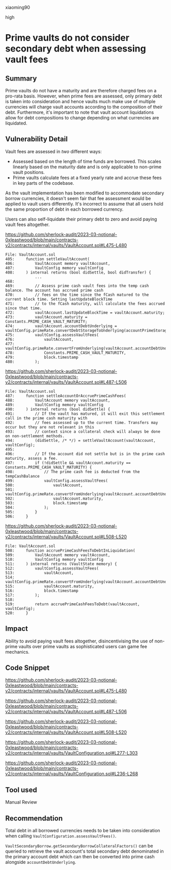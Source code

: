 xiaoming90

high

# Prime vaults do not consider secondary debt when assessing vault fees

## Summary

Prime vaults do not have a maturity and are therefore charged fees on a pro-rata basis. However, when prime fees are assessed, only primary debt is taken into consideration and hence vaults much make use of multiple currencies will charge vault accounts according to the composition of their debt. Furthermore, it's important to note that vault account liquidations allow for debt compositions to change depending on what currencies are liquidated.

## Vulnerability Detail

Vault fees are assessed in _two_ different ways:
 - Assessed based on the length of time funds are borrowed. This scales linearly based on the maturity date and is only applicable to non-prime vault positions.
 - Prime vaults calculate fees at a fixed yearly rate and accrue these fees in key parts of the codebase.

As the vault implementation has been modified to accommodate secondary borrow currencies, it doesn't seem fair that fee assessment would be applied to vault users differently. It's incorrect to assume that all users hold the same proportion of debt in each borrowed currency. 

Users can also self-liquidate their primary debt to zero and avoid paying vault fees altogether.

https://github.com/sherlock-audit/2023-03-notional-0xleastwood/blob/main/contracts-v2/contracts/internal/vaults/VaultAccount.sol#L475-L480

```solidity
File: VaultAccount.sol
405:     function settleVaultAccount(
406:         VaultAccount memory vaultAccount,
407:         VaultConfig memory vaultConfig
408:     ) internal returns (bool didSettle, bool didTransfer) {
             ...
468: 
469:         // Assess prime cash vault fees into the temp cash balance. The account has accrued prime cash
470:         // fees on the time since the fCash matured to the current block time. Setting lastUpdateBlockTime
471:         // to the fCash maturity, will calculate the fees accrued since that time.
472:         vaultAccount.lastUpdateBlockTime = vaultAccount.maturity;
473:         vaultAccount.maturity = Constants.PRIME_CASH_VAULT_MATURITY;
474:         vaultAccount.accountDebtUnderlying = vaultConfig.primeRate.convertDebtStorageToUnderlying(accountPrimeStorageValue);
475:         vaultConfig.assessVaultFees(
476:             vaultAccount,
477:             vaultConfig.primeRate.convertFromUnderlying(vaultAccount.accountDebtUnderlying).neg(),
478:             Constants.PRIME_CASH_VAULT_MATURITY,
479:             block.timestamp
480:         );
```

https://github.com/sherlock-audit/2023-03-notional-0xleastwood/blob/main/contracts-v2/contracts/internal/vaults/VaultAccount.sol#L487-L506

```solidity
File: VaultAccount.sol
487:     function settleAccountOrAccruePrimeCashFees(
488:         VaultAccount memory vaultAccount,
489:         VaultConfig memory vaultConfig
490:     ) internal returns (bool didSettle) {
491:         // If the vault has matured, it will exit this settlement call in the prime cash maturity with
492:         // fees assessed up to the current time. Transfers may occur but they are not relevant in this
493:         // context since a collateral check will always be done on non-settlement methods.
494:         (didSettle, /* */) = settleVaultAccount(vaultAccount, vaultConfig);
495: 
496:         // If the account did not settle but is in the prime cash maturity, assess a fee.
497:         if (!didSettle && vaultAccount.maturity == Constants.PRIME_CASH_VAULT_MATURITY) {
498:             // The prime cash fee is deducted from the tempCashBalance
499:             vaultConfig.assessVaultFees(
500:                 vaultAccount,
501:                 vaultConfig.primeRate.convertFromUnderlying(vaultAccount.accountDebtUnderlying).neg(),
502:                 vaultAccount.maturity,
503:                 block.timestamp
504:             );
505:         }
506:     }
```

https://github.com/sherlock-audit/2023-03-notional-0xleastwood/blob/main/contracts-v2/contracts/internal/vaults/VaultAccount.sol#L508-L520

```solidity
File: VaultAccount.sol
508:     function accruePrimeCashFeesToDebtInLiquidation(
509:         VaultAccount memory vaultAccount,
510:         VaultConfig memory vaultConfig
511:     ) internal returns (VaultState memory) {
512:         vaultConfig.assessVaultFees(
513:             vaultAccount,
514:             vaultConfig.primeRate.convertFromUnderlying(vaultAccount.accountDebtUnderlying).neg(),
515:             vaultAccount.maturity,
516:             block.timestamp
517:         );
518: 
519:         return accruePrimeCashFeesToDebt(vaultAccount, vaultConfig);
520:     }
```

## Impact

Ability to avoid paying vault fees altogether, disincentivising the use of non-prime vaults over prime vaults as sophisticated users can game fee mechanics.

## Code Snippet

https://github.com/sherlock-audit/2023-03-notional-0xleastwood/blob/main/contracts-v2/contracts/internal/vaults/VaultAccount.sol#L475-L480

https://github.com/sherlock-audit/2023-03-notional-0xleastwood/blob/main/contracts-v2/contracts/internal/vaults/VaultAccount.sol#L487-L506

https://github.com/sherlock-audit/2023-03-notional-0xleastwood/blob/main/contracts-v2/contracts/internal/vaults/VaultAccount.sol#L508-L520

https://github.com/sherlock-audit/2023-03-notional-0xleastwood/blob/main/contracts-v2/contracts/internal/vaults/VaultConfiguration.sol#L277-L303

https://github.com/sherlock-audit/2023-03-notional-0xleastwood/blob/main/contracts-v2/contracts/internal/vaults/VaultConfiguration.sol#L236-L268

## Tool used

Manual Review

## Recommendation

Total debt in all borrowed currencies needs to be taken into consideration when calling `VaultConfiguration.assessVaultFees()`. 

`VaultSecondaryBorrow.getSecondaryBorrowCollateralFactors()` can be queried to retrieve the vault account's total secondary debt denominated in the primary account debt which can then be converted into prime cash alongside `accountDebtUnderlying`.
